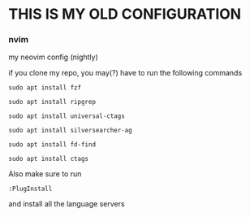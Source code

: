 # THIS IS MY OLD CONFIGURATION

### nvim

my neovim config (nightly)

if you clone my repo, you may(?) have to run the following commands

`sudo apt install fzf`

`sudo apt install ripgrep`

`sudo apt install universal-ctags`

`sudo apt install silversearcher-ag`

`sudo apt install fd-find`

`sudo apt install ctags`

Also make sure to run 

`:PlugInstall`

and install all the language servers
